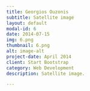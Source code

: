 ```yaml
---
title: Georgios Ouzonis
subtitle: Satellite image
layout: default
modal-id: 6
date: 2014-07-15
img: 6.png
thumbnail: 6.png
alt: image-alt
project-date: April 2014
client: Start Bootstrap
category: Web Development
description: Satellite image.

---
```

